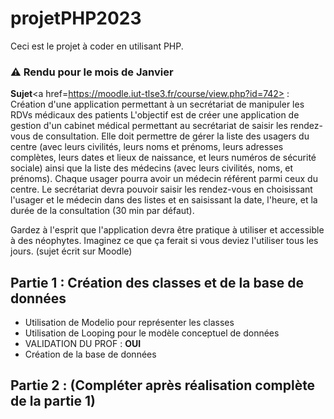 # projetPHP2023
Ceci est le projet à coder en utilisant PHP.
### ⚠️ Rendu pour le mois de Janvier

**Sujet**<a href=https://moodle.iut-tlse3.fr/course/view.php?id=742> : Création d'une application permettant à un secrétariat de manipuler les RDVs médicaux des patients
L'objectif est de créer une application de gestion d'un cabinet médical permettant au secrétariat de saisir les rendez-vous de consultation. Elle doit permettre de gérer la liste des usagers du centre (avec leurs civilités, leurs noms et prénoms, leurs adresses complètes, leurs dates et lieux de naissance, et leurs numéros de sécurité sociale) ainsi que la liste des médecins (avec leurs civilités, noms, et prénoms). Chaque usager pourra avoir un médecin référent parmi ceux du centre. Le secrétariat devra pouvoir saisir les rendez-vous en choisissant l'usager et le médecin dans des listes et en saisissant la date, l'heure, et la durée de la consultation (30 min par défaut).

Gardez à l'esprit que l'application devra être pratique à utiliser et accessible à des néophytes. Imaginez ce que ça ferait si vous deviez l'utiliser tous les jours.
(sujet écrit sur Moodle)

## Partie 1 : Création des classes et de la base de données
- Utilisation de Modelio pour représenter les classes
- Utilisation de Looping pour le modèle conceptuel de données
- VALIDATION DU PROF : **OUI**
- Création de la base de données

## Partie 2 : (Compléter après réalisation complète de la partie 1)
